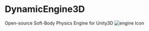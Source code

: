 # DynamicEngine3D
Open-source Soft-Body Physics Engine for Unity3D
![engine Icon](https://github.com/user-attachments/assets/3f28f46e-5c8f-4fb0-8106-aca79122ad5e)
